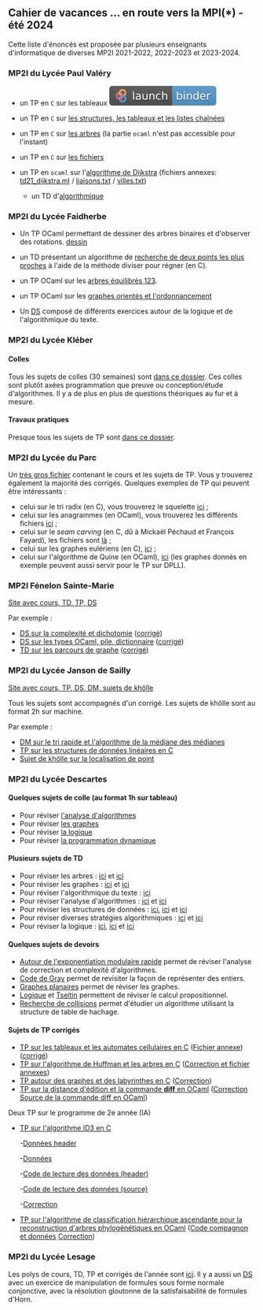 ## Cahier de vacances ... en route vers la MPI(*) - été 2024

Cette liste d'énoncés est proposée par plusieurs enseignants
d'informatique de diverses MP2I 2021-2022, 2022-2023 et 2023-2024.



### MP2I du Lycée Paul Valéry
* un TP en `C` sur les tableaux [![badge_logo.svg](badge_logo.svg)](https://mybinder.org/v2/gh/inesKKK/mp2i-pv-binder/main?urlpath=git-pull%3Frepo%3Dhttps%253A%252F%252Fgithub.com%252FinesKKK%252Fmp2i-pv%26urlpath%3Dtree%252Fmp2i-pv%252Fdocs%252FTP%252FTP6.ipynb%26branch%3Dmain)

* un TP en `C` sur [les structures, les tableaux et les listes
  chaînées](https://ineskkk.github.io/mp2i-pv/TPC/TP8/tp8.html)
  
* un TP en `C` sur [les
  arbres](https://ineskkk.github.io/mp2i-pv/TPC/TP15/tp15.html) (la
  partie `ocaml` n'est pas accessible pour l'instant)
  
* un TP en `C` sur [les
  fichiers](https://ineskkk.github.io/mp2i-pv/TPC/TP22/tp22.html)

* un TP en `ocaml` sur l'[algorithme de
  Dijkstra](JC/TD21_DijkstraOCaml.pdf) (fichiers annexes:
  [td21_dijkstra.ml](JC/td21_dijkstra.ml) /
  [liaisons.txt](JC/liaisons.txt) / [villes.txt](JC/villes.txt))
  
  * un TD d'[algorithmique](JC/23_Fiche_ExoAlgo3.pdf)
  
### MP2I du Lycée Faidherbe

* Un TP OCaml permettant de dessiner des arbres binaires et d'observer des rotations. [dessin](https://github.com/inesKKK/cahier-de-vacances/blob/master/docs/Faidherbe/11_dessin_arbres.pdf)

* un TD présentant un algorithme de [recherche de deux points les plus proches](Faidherbe/points_les_plus_proches.pdf) à l'aide de la méthode diviser pour régner (en C).

* un TP OCaml sur les [arbres équilibrés 123](Faidherbe/14.Arbres23.pdf).

* un TP OCaml sur les [graphes orientés et l'ordonnancement](Faidherbe/graphes_oreintes_ordonnancement.pdf)

* Un [DS](Faidherbe/DS6-Faidherbe.pdf) composé de différents exercices autour de la logique et de l'algorithmique du texte.

### MP2I du Lycée Kléber
#### Colles
Tous les sujets de colles (30 semaines) sont [dans ce dossier](Kleber/colles).
Ces colles sont plutôt axées programmation que preuve ou conception/étude d'algorithmes.
Il y a de plus en plus de questions théoriques au fur et à mesure.

#### Travaux pratiques
Presque tous les sujets de TP sont [dans ce dossier](Kleber/Travaux_Pratiques).


### MP2I du Lycée du Parc

Un [très gros fichier](jbb/poly-mp2i.pdf) contenant le cours et les sujets de TP. Vous y trouverez également
la majorité des corrigés. Quelques exemples de TP qui peuvent être intéressants :

* celui sur le tri radix (en C), vous trouverez le squelette [ici](jbb/radix/squelette.c) ;
* celui sur les anagrammes (en OCaml), vous trouverez les différents fichiers [ici](jbb/anagrammes/squelette.zip) ;
* celui sur le *seam carving* (en C, dû à Mickaël Péchaud et François Fayard), les fichiers sont [là](jbb/seam-carving/squelette.zip) ;
* celui sur les graphes eulériens (en C), [ici](jbb/graphes-euleriens/squelette.zip) ;
* celui sur l'algorithme de Quine (en OCaml), [ici](jbb/quine/squelette.zip) (les graphes donnés en exemple peuvent aussi servir pour le 
TP sur DPLL).

### MP2I Fénelon Sainte-Marie

[Site avec cours, TD, TP, DS](https://mp2i-fsm.github.io)

Par exemple :
- [DS sur la complexité et dichotomie](qf/ds1.pdf) ([corrigé](qf/ds1_cor.pdf))
- [DS sur les types OCaml, pile, dictionnaire](qf/ds2.pdf) ([corrigé](qf/ds2_cor.pdf))
- [TD sur les parcours de graphe](qf/td_graphes2.pdf) ([corrigé](qf/td_graphes2_cor.pdf))

### MP2I du Lycée Janson de Sailly

[Site avec cours, TP, DS, DM, sujets de khôlle](https://anthonylick.com/mp2i/)

Tous les sujets sont accompagnés d'un corrigé.
Les sujets de khôlle sont au format 2h sur machine.

Par exemple :
- [DM sur le tri rapide et l'algorithme de la médiane des médianes](https://anthonylick.com/wp-content/uploads/DM_rapide.pdf)
- [TP sur les structures de données linéaires en C](https://anthonylick.com/wp-content/uploads/mp2i_TP5.pdf)
- [Sujet de khôlle sur la localisation de point](https://anthonylick.com/wp-content/uploads/sujet_kholle4.pdf)

### MP2I du Lycée Descartes
#### Quelques sujets de colle (au format 1h sur tableau)
- Pour réviser [l'analyse d'algorithmes](Descartes/Colles/Colles_analyse_algos.pdf)
- Pour réviser [les graphes](Descartes/Colles/Colles_graphes.pdf)
- Pour réviser [la logique](Descartes/Colles/Colles_logique.pdf)
- Pour réviser [la programmation dynamique](Descartes/Colles/Colles_programmation_dynamique.pdf)

#### Plusieurs sujets de TD
- Pour réviser les arbres : [ici](Descartes/TD/TD_ABR.pdf) et [ici](Descartes/TD/TD_arbres_binaires.pdf)
- Pour réviser les graphes : [ici](Descartes/TD/TD_graphes.pdf) et [ici](Descartes/TD/TD_algorithmique_graphes.pdf)
- Pour réviser l'algorithmique du texte : [ici](Descartes/TD/TD_algos_texte.pdf)
- Pour réviser l'analyse d'algorithmes : [ici](Descartes/TD/TD_terminaison_correction.pdf) et [ici](Descartes/TD/TD_correction_complexite.pdf)
- Pour réviser les structures de données : [ici](Descartes/TD/TD_hachage.pdf), [ici](Descartes/TD/TD_piles_files.pdf) et [ici](Descartes/TD/TD_representations.pdf)
- Pour réviser diverses stratégies algorithmiques : [ici](Descartes/TD/TD_DPR.pdf) et [ici](Descartes/TD/TD_programmation_dynamique.pdf)
- Pour réviser la logique : [ici](Descartes/TD/TD_logique.pdf), [ici](Descartes/TD/TD_satisfiabilite.pdf) et [ici](Descartes/TD/TD_semantique_calcul_prop.pdf)


#### Quelques sujets de devoirs
- [Autour de l'exponentiation modulaire rapide](Descartes/Devoirs/DM_analyse_algos_crypto.pdf) permet de réviser l'analyse de correction et complexité d'algorithmes.
- [Code de Gray](Descartes/Devoirs/DM_code_Gray.pdf) permet de revisiter la façon de représenter des entiers.
- [Graphes planaires](Descartes/Devoirs/DM_graphes_planaires.pdf) permet de réviser les graphes.
- [Logique](Descartes/Devoirs/DM_logique.pdf) et [Tseitin](Descartes/Devoirs/DS_logique.pdf) permettent de réviser le calcul propositionnel.
- [Recherche de collisions](Descartes/Devoirs/DM_recherche_collisions.pdf) permet d'étudier un algorithme utilisant la structure de table de hachage.

#### Sujets de TP corrigés
- [TP sur les tableaux et les automates cellulaires en C](Descartes/TP/AutomatesCellulairesC/Notes.pdf) ([Fichier annexe]([corrigé](Descartes/TP/AutomatesCellulairesC/StatePrint.c))) ([corrigé](Descartes/TP/AutomatesCellulairesC/TP1AC.c))
- [TP sur l'algorithme de Huffman et les arbres en C](Descartes/TP/TP14-Huffman/TP14.pdf) ([Correction et fichier annexes](Descartes/TP/TP14-Huffman/Correction.zip))
- [TP autour des graphes et des labyrinthes en C](Descartes/TP/TP16_Labyrinthe/TP_16_Labyrinthe.pdf) ([Correction](Descartes/TP/TP16_Labyrinthe/Correction/Correction_TP16.c))
- [TP sur la distance d'édition et la commande __diff__ en OCaml](Descartes/TP/TP17_Diff/TP17_Diff.pdf) ([Correction](Descartes/TP/TP17_Diff/Correction/Correction_TP17.ml) [Source de la commande diff en OCaml](Descartes/TP/TP17_Diff/Correction/diff.ml))

Deux TP sur le programme de 2e année (IA)

- [TP sur l'algorithme ID3 en C](Descartes/TP/TP20_ID3/TP_20_ID3.pdf)

  -[Données header](Descartes/TP/TP20_ID3/mushroom_signature.data)

  -[Données](Descartes/TP/TP20_ID3/mushroom.csv)

  -[Code de lecture des données (header)](Descartes/TP/TP20_ID3/data_read.h)

  -[Code de lecture des données (source)](Descartes/TP/TP20_ID3/data_read.c)

  -[Correction](Descartes/TP/TP20_ID3/Correction_TP20.zip)

- [TP sur l'algorithme de classification hiérarchique ascendante pour la reconstruction d'arbres phylogénétiques en OCaml](Descartes/TP/TP21_Pingouins/TP21.pdf) ([Code compagnon et données](Descartes/TP/TP21_Pingouins/CodeCompagnonEtDonnees.zip) [Correction](Descartes/TP/TP21_Pingouins/Corrige/corrige.ml))

### MP2I du Lycée Lesage

Les polys de cours, TD, TP et corrigés de l'année sont [ici](https://plescornet-drive.mytoutatice.cloud/public?sharecode=fTP0zuH6NBSv). Il y a aussi un [DS](Lesage/ds6_etudiant.pdf) avec un exercice de manipulation de formules sous forme normale conjonctive, avec la résolution gloutonne de la satisfaisabilité de formules d'Horn.